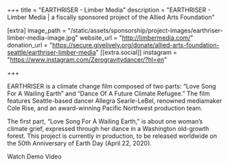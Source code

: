 +++
title = "EARTHRISER - Limber Media"
description = "EARTHRISER - Limber Media | a fiscally sponsored project of the Allied Arts Foundation"

[extra]
image_path = "/static/assets/sponsorship/project-images/earthriser-limber-media-image.jpg"
website_url = "http://limbermedia.com/"
donation_url = "https://secure.givelively.org/donate/allied-arts-foundation-seattle/earthriser-limber-media"
[[extra.social]]
instagram = "https://www.instagram.com/Zerogravitydancer/?hl=en"

+++

EARTHRISER is a climate change film composed of two parts: “Love Song For A Wailing Earth” and “Dance Of A Future Climate Refugee.” The film features Seattle-based dancer Allegra Searle-LeBel, renowned mediamaker Cole Rise, and an award-winning Pacific Northwest production team.

The first part, “Love Song For A Wailing Earth,” is about one woman’s climate grief, expressed through her dance in a Washington old-growth forest. This project is currently in production, to be released worldwide on the 50th Anniversary of Earth Day (April 22, 2020).

Watch Demo Video
